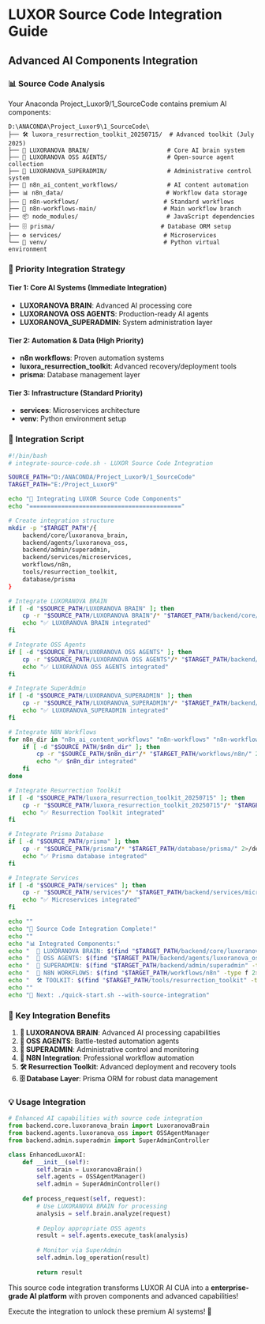 # LUXOR Source Code Integration Guide
## Advanced AI Components Integration

### 📊 Source Code Analysis

Your Anaconda Project_Luxor9/1_SourceCode contains premium AI components:

```
D:\ANACONDA\Project_Luxor9\1_SourceCode\
├── 🛠️ luxora_resurrection_toolkit_20250715/  # Advanced toolkit (July 2025)
├── 🧠 LUXORANOVA BRAIN/                      # Core AI brain system
├── 🤖 LUXORANOVA OSS AGENTS/                 # Open-source agent collection
├── 👑 LUXORANOVA_SUPERADMIN/                 # Administrative control system
├── 🔄 n8n_ai_content_workflows/              # AI content automation
├── 📊 n8n_data/                             # Workflow data storage
├── 🌊 n8n-workflows/                        # Standard workflows
├── 🌊 n8n-workflows-main/                   # Main workflow branch
├── 📦 node_modules/                         # JavaScript dependencies
├── 🗄️ prisma/                              # Database ORM setup
├── ⚙️ services/                             # Microservices
└── 🐍 venv/                                 # Python virtual environment
```

### 🚀 Priority Integration Strategy

#### Tier 1: Core AI Systems (Immediate Integration)
- **LUXORANOVA BRAIN**: Advanced AI processing core
- **LUXORANOVA OSS AGENTS**: Production-ready AI agents
- **LUXORANOVA_SUPERADMIN**: System administration layer

#### Tier 2: Automation & Data (High Priority)
- **n8n workflows**: Proven automation systems
- **luxora_resurrection_toolkit**: Advanced recovery/deployment tools
- **prisma**: Database management layer

#### Tier 3: Infrastructure (Standard Priority)
- **services**: Microservices architecture
- **venv**: Python environment setup

### 🔧 Integration Script

```bash
#!/bin/bash
# integrate-source-code.sh - LUXOR Source Code Integration

SOURCE_PATH="D:/ANACONDA/Project_Luxor9/1_SourceCode"
TARGET_PATH="E:/Project_Luxor9"

echo "🧠 Integrating LUXOR Source Code Components"
echo "==========================================="

# Create integration structure
mkdir -p "$TARGET_PATH"/{
    backend/core/luxoranova_brain,
    backend/agents/luxoranova_oss,
    backend/admin/superadmin,
    backend/services/microservices,
    workflows/n8n,
    tools/resurrection_toolkit,
    database/prisma
}

# Integrate LUXORANOVA BRAIN
if [ -d "$SOURCE_PATH/LUXORANOVA BRAIN" ]; then
    cp -r "$SOURCE_PATH/LUXORANOVA BRAIN"/* "$TARGET_PATH/backend/core/luxoranova_brain/" 2>/dev/null
    echo "✅ LUXORANOVA BRAIN integrated"
fi

# Integrate OSS Agents
if [ -d "$SOURCE_PATH/LUXORANOVA OSS AGENTS" ]; then
    cp -r "$SOURCE_PATH/LUXORANOVA OSS AGENTS"/* "$TARGET_PATH/backend/agents/luxoranova_oss/" 2>/dev/null
    echo "✅ LUXORANOVA OSS AGENTS integrated"
fi

# Integrate SuperAdmin
if [ -d "$SOURCE_PATH/LUXORANOVA_SUPERADMIN" ]; then
    cp -r "$SOURCE_PATH/LUXORANOVA_SUPERADMIN"/* "$TARGET_PATH/backend/admin/superadmin/" 2>/dev/null
    echo "✅ LUXORANOVA_SUPERADMIN integrated"
fi

# Integrate N8N Workflows
for n8n_dir in "n8n_ai_content_workflows" "n8n-workflows" "n8n-workflows-main"; do
    if [ -d "$SOURCE_PATH/$n8n_dir" ]; then
        cp -r "$SOURCE_PATH/$n8n_dir"/* "$TARGET_PATH/workflows/n8n/" 2>/dev/null
        echo "✅ $n8n_dir integrated"
    fi
done

# Integrate Resurrection Toolkit
if [ -d "$SOURCE_PATH/luxora_resurrection_toolkit_20250715" ]; then
    cp -r "$SOURCE_PATH/luxora_resurrection_toolkit_20250715"/* "$TARGET_PATH/tools/resurrection_toolkit/" 2>/dev/null
    echo "✅ Resurrection Toolkit integrated"
fi

# Integrate Prisma Database
if [ -d "$SOURCE_PATH/prisma" ]; then
    cp -r "$SOURCE_PATH/prisma"/* "$TARGET_PATH/database/prisma/" 2>/dev/null
    echo "✅ Prisma database integrated"
fi

# Integrate Services
if [ -d "$SOURCE_PATH/services" ]; then
    cp -r "$SOURCE_PATH/services"/* "$TARGET_PATH/backend/services/microservices/" 2>/dev/null
    echo "✅ Microservices integrated"
fi

echo ""
echo "🎉 Source Code Integration Complete!"
echo ""
echo "📊 Integrated Components:"
echo "  🧠 LUXORANOVA BRAIN: $(find "$TARGET_PATH/backend/core/luxoranova_brain" -type f 2>/dev/null | wc -l) files"
echo "  🤖 OSS AGENTS: $(find "$TARGET_PATH/backend/agents/luxoranova_oss" -type f 2>/dev/null | wc -l) files"
echo "  👑 SUPERADMIN: $(find "$TARGET_PATH/backend/admin/superadmin" -type f 2>/dev/null | wc -l) files"
echo "  🔄 N8N WORKFLOWS: $(find "$TARGET_PATH/workflows/n8n" -type f 2>/dev/null | wc -l) files"
echo "  🛠️ TOOLKIT: $(find "$TARGET_PATH/tools/resurrection_toolkit" -type f 2>/dev/null | wc -l) files"
echo ""
echo "🚀 Next: ./quick-start.sh --with-source-integration"
```

### 🎯 Key Integration Benefits

1. **🧠 LUXORANOVA BRAIN**: Advanced AI processing capabilities
2. **🤖 OSS AGENTS**: Battle-tested automation agents  
3. **👑 SUPERADMIN**: Administrative control and monitoring
4. **🔄 N8N Integration**: Professional workflow automation
5. **🛠️ Resurrection Toolkit**: Advanced deployment and recovery tools
6. **🗄️ Database Layer**: Prisma ORM for robust data management

### 💡 Usage Integration

```python
# Enhanced AI capabilities with source code integration
from backend.core.luxoranova_brain import LuxoranovaBrain
from backend.agents.luxoranova_oss import OSSAgentManager
from backend.admin.superadmin import SuperAdminController

class EnhancedLuxorAI:
    def __init__(self):
        self.brain = LuxoranovaBrain()
        self.agents = OSSAgentManager()
        self.admin = SuperAdminController()
    
    def process_request(self, request):
        # Use LUXORANOVA BRAIN for processing
        analysis = self.brain.analyze(request)
        
        # Deploy appropriate OSS agents
        result = self.agents.execute_task(analysis)
        
        # Monitor via SuperAdmin
        self.admin.log_operation(result)
        
        return result
```

This source code integration transforms LUXOR AI CUA into a **enterprise-grade AI platform** with proven components and advanced capabilities! 

Execute the integration to unlock these premium AI systems! 🚀